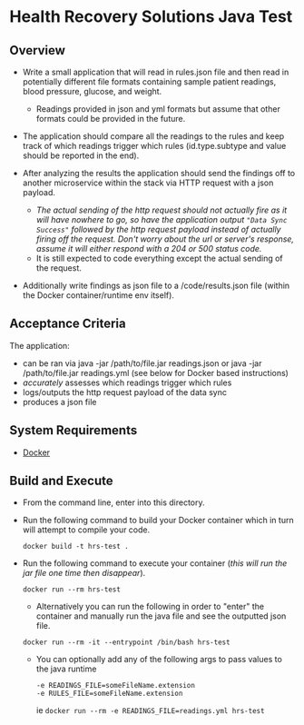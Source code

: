 # Health Recovery Solutions Java Test

## Overview

- Write a small application that will read in rules.json file and then read in potentially different file formats 
containing sample patient readings, blood pressure, glucose, and weight.
    - Readings provided in json and yml formats but assume that other formats could be provided in the future.

- The application should compare all the readings to the rules and keep track of which readings trigger which rules 
(id.type.subtype and value should be reported in the end).

- After analyzing the results the application should send the findings off to another microservice within the stack via 
HTTP request with a json payload.
    - _The actual sending of the http request should not actually fire as it will have nowhere to go, so have the 
    application output `"Data Sync Success"` followed by the http request payload instead of actually firing off the request.
    Don't worry about the url or server's response, assume it will either respond with a 204 or 500 status code._
    - It is still expected to code everything except the actual sending of the request. 

- Additionally write findings as json file to a /code/results.json file (within the Docker container/runtime env itself). 

## Acceptance Criteria

The application:
- can be ran via java -jar /path/to/file.jar readings.json or java -jar /path/to/file.jar readings.yml (see below for Docker based instructions)
- *accurately* assesses which readings trigger which rules
- logs/outputs the http request payload of the data sync
- produces a json file

## System Requirements

- [Docker](https://www.docker.com/)

## Build and Execute

- From the command line, enter into this directory.

- Run the following command to build your Docker container which in turn will attempt to compile your code.
   
    ```shell script
    docker build -t hrs-test .
    ```

- Run the following command to execute your container (_this will run the jar file one time then disappear_).
    ```shell script
    docker run --rm hrs-test
    ```
    - Alternatively you can run the following in order to "enter" the container and manually run the java file and see the outputted json file.
    ```shell script
    docker run --rm -it --entrypoint /bin/bash hrs-test
    ```
    - You can optionally add any of the following args to pass values to the java runtime
        ```shell script
        -e READINGS_FILE=someFileName.extension
        -e RULES_FILE=someFileName.extension
        ```
        ie 
            ```
            docker run --rm -e READINGS_FILE=readings.yml hrs-test
            ```
